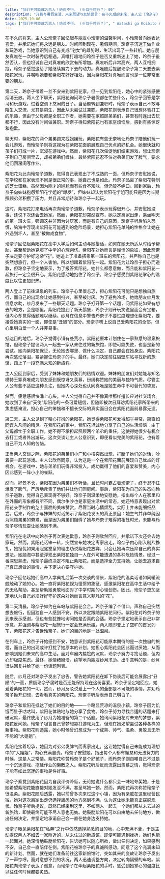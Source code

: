 ```yaml
---
title: "我们不可能成为恋人！绝对不行。 (※似乎可行？) 09"
description: "开篇与暑假生活，未来展望与友情誓言：在不久后的未来，主人公（玲奈子）回忆起与朋友小玲奈的温馨互动，对方表达了对她的喜爱，并承诺未来的每一天都会是朋友。开篇与暑假生活，暑期日常与内心挣扎：故事回到现在，正值暑假，主人公每天沉溺于作业与游戏之中。当她感受到自己即将变回“宅女”的危机感时，生活迎来了一些变化。开篇与暑假生活，与真唯的互动：主人公与朋友真唯在一场走秀后见面。真唯询问她是否重新迷恋自己，主人公虽否认，但也坦言对真唯的欣赏有所增加。真唯对此感到高兴，两人互相拥抱，主人公表示这让她能再努力一段时间。真唯提醒主人公次日要去紫阳花家玩，并希望两人能好好相处，因为紫阳花对她来说也是重要的朋友。紫阳花之家拜访，回家与妹妹的对话：主人公回到家，被妹妹和她的朋友们热情欢迎。妹妹的朋友们对她是王冢真唯的朋友感到惊讶和羡慕，并夸赞她既漂亮又有气场。主人公虽有些不适应，但也承认真唯是她独一无二的挚友。紫阳花之家拜访，拜访前的焦虑：主人公感到疲惫，认为自己不像真唯那样擅长应付人。她收到了一封来自“天使”（紫阳花）的可爱短信，但内心充满了对第二天拜访紫阳花家的焦虑，担心自己笨拙的本性会被紫阳花识破。紫阳花之家拜访，与紫阳花会面与交谈：主人公见到精心打扮的紫阳花，觉得她可爱到不正常，像个妖精。在紫阳花家中，紫阳花分享了她因父母全职工作需要照顾弟弟，导致鲜少有时间兼职或外出游玩的生活。主人公意识到紫阳花也有自己的烦恼。紫阳花之家拜访，与紫阳花弟弟们的互动：紫阳花的弟弟们小广和小桔打断了两人的谈话，要求一起玩游戏。主人公欣然同意，认为这是在紫阳花面前展示自己优点的好机会。她在游戏中与弟弟们玩得很开心，获得他们的赞赏，内心雀跃。紫阳花之家拜访，紫阳花的爆发与和解：紫阳花因为弟弟们不听话，霸占了玲奈子，感到不悦并对他们发脾气，强制他们离开。事后紫阳花向玲奈子道歉，觉得自己表现不佳。玲奈子安慰她，指出每个人在家在外都有不同形象，争吵很正常。她假装美味地吃下了紫阳花特制的芝士蛋糕，虽然当时心烦意乱无法品尝。与妹妹的后续对话揭示，紫阳花生气是因为弟弟们阻碍了她与玲奈子玩耍，而非单纯对照顾弟弟感到不满。离家出走与旅程开始，紫阳花宣布离家出走：紫阳花打电话给玲奈子再次道歉，玲奈子则表示很开心并承诺会再来玩。随后，紫阳花突然宣布她决定离家出走。离家出走与旅程开始，玲奈子的内心挣扎与决定：玲奈子内心陷入困境，她担心若用冠冕堂皇的理由劝退紫阳花，只会让她再次忍耐。她还幻想了紫阳花独自一人可能遭遇的危险。经过一番挣扎，玲奈子决定不阻止紫阳花，而是选择支持她，让她做自己想做的事，并决心守护她。离家出走与旅程开始，回忆与守护的决心：玲奈子回忆起她们高中入学典礼后第一次交谈的情景，紫阳花的温柔让她感到温暖。她视紫阳花为憧憬的象征，感恩紫阳花在高中生活中给予的帮助，甚至帮她直面中学时期的心理创伤。因此，玲奈子决心要守护这朵“花”。离家出走与旅程开始，车站会合与启程：第二天清晨，玲奈子在车站与紫阳花会合。玲奈子假称自己突然想旅行，但独自一人不安，所以决定跟着紫阳花。紫阳花对她的到来表示感谢，并询问是否合适。玲奈子坚决表示自己乐意，并称与紫阳花一起旅行一定会很开心。她们登上了空旷的首发列车，紫阳花告知玲奈子她们的目的地是温泉。离家出走与旅程开始，玲奈子的不安与求助：在列车上，玲奈子意识到紫阳花可能原本希望独自旅行，自己的出现可能破坏了她的体验。她担心紫阳花会因此讨厌她，影响未来的高中生活。面对尴尬的沉默，她努力寻找话题，但内心极度焦虑。最终，玲奈子崩溃地向朋友纱月求助，纱月则意外地给了她一份话题列表。离家出走与旅程开始，纱月的忠告：纱月警告玲奈子，紫阳花在卸下伪装后可能会展现出『丑陋』的一面，质疑玲奈子是否还能维持现在的喜爱。玲奈子坚称自己爱紫阳花的一切。纱月反驳爱上一个人的一切是不可能的，并劝玲奈子抛开幻想，去看看真实的紫阳花。玲奈子表示明白。温泉之旅与内心交流，抵达温泉小镇：两人抵达了目的地，一个略显荒凉的小镇。玲奈子感到饥饿，紫阳花分享了食物。玲奈子努力寻找合适的话题，并使用了纱月提供的第二个话题。温泉之旅与内心交流，关于未来的梦想：玲奈子向紫阳花询问她未来的梦想。紫阳花反问玲奈子。玲奈子分享了自己曾想靠玩游戏为生，但现在想尝试各种事情的梦想。紫阳花则表示她过去曾幻想成为一个成熟、帅气、温柔、勇敢且无所不能的『大姐姐』。温泉之旅与内心交流，紫阳花的自责与玲奈子的安慰：紫阳花坦言自己离家出走并对弟弟发脾气，感觉自己未能成为理想中的『大姐姐』。玲奈子安慰她，指出每个人都有懈怠和无法努力的时候，这是人类的常态。紫阳花称赞玲奈子是个好孩子，玲奈子则自嘲自己只是沉迷游戏、拖延作业的懒散之人。紫阳花反而羡慕玲奈子有能沉迷其中的事物。温泉之旅与内心交流，寻找新的目的地：玲奈子意识到紫阳花因自我评价降低而不断夸赞她，她希望紫阳花能直接对她发脾气。紫阳花却再次称赞玲奈子温柔。紫阳花透露，她以前来过这个小镇几次，因为有亲戚在这里开民宿，但这次离家出走仍选择熟悉的地方，让她觉得自己无法真正逃离。玲奈子提议，既然来了，不如两人一起去一个都没去过的新旅馆，即使可能失败也无妨。她鼓励紫阳花可以去任何地方，做任何决定，并承诺自己会一直陪伴在她身边。旅程的转折，意外的变故：玲奈子与紫阳花决定前往新的旅馆，却发生了意想不到的变故，玲奈子发出了惊呼。旅程的转折，新的方向：两人决定前往隔壁的车站。紫阳花感谢玲奈子，玲奈子则感觉紫阳花的掌心比以往牵手时更烫了。"
date: 2025-10-06
tags: ["我们不可能成为恋人！绝对不行。 (※似乎可行？)", " Watashi ga Koibito ni Nareru Wak...a！？） ", "202507"]
---
```


在不久的将来，主人公玲奈子回忆起与朋友小玲奈的温馨瞬间，小玲奈曾向她表达喜爱，并承诺她们将永远是朋友。时间回到现在，暑假期间，玲奈子沉迷于做作业和玩游戏，当她意识到自己有变成“宅女”的趋势时，生活出现了一些转机。她与朋友真唯在一次时装秀后相遇。真唯打趣地问玲奈子是否又重新迷上了她，玲奈子虽然否认，但也坦诚自己对真唯的欣赏有所增加。真唯听后非常高兴，两人互相拥抱，玲奈子感觉这给了她继续努力下去的动力。真唯随后提醒玲奈子第二天要去紫阳花家玩，并嘱咐她要和紫阳花好好相处，因为紫阳花对真唯而言也是一位非常重要的朋友。

第二天，玲奈子带着一丝不安来到紫阳花家，但一见到紫阳花，她心中的紧张感便烟消云散。两人坐下聊天，紫阳花询问玲奈子暑假都在忙些什么，玲奈子回答是学习和玩游戏，过着空调下悠闲的日子。当话题转到兼职时，玲奈子表示自己不敢与陌生人交流，尤其是男生，因此从未尝试过兼职。紫阳花则表示自己很想体验打工的乐趣，但由于父母都是全职工作者，她需要在家照顾弟弟们，甚至有时连出去玩都不行，因此没有时间做兼职。玲奈子得知紫阳花也有家庭烦恼后，感到有些惊讶和抱歉。

聊天时，紫阳花的两个弟弟跑来找姐姐玩，紫阳花有些无奈地让玲奈子陪他们玩一会儿游戏，而玲奈子则将这视为在紫阳花面前展现自己优点的好机会。她很快就和孩子们打成一片，沉浸在游戏中。然而，紫阳花几次催促他们结束游戏，想让玲奈子到自己房间里去，却被弟弟们缠住，最终紫阳花忍不住对弟弟们发了脾气，要求他们回房间写作业。

紫阳花为此向玲奈子道歉，觉得自己表现出了不成熟的一面，但玲奈子安慰她说，在学校和在家表现不同是很正常的事，她自己也是如此。玲奈子品尝了紫阳花特制的芝士蛋糕，虽然因为刚才的尴尬而有些食不知味，但仍赞不绝口。回到家后，玲奈子向妹妹抱怨紫阳花学姐的“爆发”，但妹妹却认为紫阳花学姐可能只是因为长期照顾弟弟积攒了压力，并且非常期待和玲奈子一起玩。

这时，紫阳花打来电话再次向玲奈子道歉，玲奈子表示玩得很开心，并安慰她没事，还说下次还会去她家。然而，紫阳花却突然宣布，她决定离家出走，乘坐明天的第一班火车，强调这并非因为讨厌家，而是有自己的原因。玲奈子听后陷入恐慌，脑海中浮现出紫阳花可能遇到的危险场景，她担心紫阳花单纯的性格会让她在外遇到坏人，甚至“被做成食物”。

玲奈子回忆起紫阳花在高中入学后如何主动与她搭话，如何在她无所适从时给予帮助，甚至帮助她克服了中学的心理创伤。紫阳花对她而言是憧憬的象征，因此玲奈子决定要守护好这朵“花”。她追上了准备搭乘第一班车的紫阳花，并声称自己也是突然想旅行，但一个人害怕，所以想跟着紫阳花一起。紫阳花为让玲奈子担心而道歉，但玲奈子坚定地表示，为了报答紫阳花，她什么都愿意做，而且能和紫阳花一起旅行一定会很开心。紫阳花感动地抱住了玲奈子，玲奈子感受到紫阳花掌心的温度比以往更加炽热。

两人登上了前往温泉的列车。玲奈子心里很忐忑，担心紫阳花可能只是想独自旅行，而自己的出现会让她感到扫兴，甚至被讨厌。为了避免冷场，她给朋友纱月发信息求助，纱月发来了一些聊天话题。玲奈子打开第一个话题，问紫阳花如果有想去的地方，会是哪里。紫阳花提到了新天鹅堡，玲奈子则开玩笑说里面会有宝箱，但内心却觉得话题难以继续。纱月在信息中警告玲奈子不要过度理想化紫阳花，要接受她真实的一面，即使是“丑陋”的部分。玲奈子嘴上说自己爱紫阳花的全部，但心里明白爱一个人并非易事。

抵达目的地后，玲奈子觉得小镇有些荒凉。紫阳花原本计划住在一家熟悉的温泉旅馆，但玲奈子提议两人一起去一家从未住过的新旅馆，即使可能失败，也当是新的尝试。她向紫阳花保证，无论她去哪里、做什么决定，自己都会在她身边。紫阳花再次感动落泪，紧紧握住玲奈子的手。最终，她们决定前往隔壁车站寻找新的旅馆，踏上了一段充满未知的新旅程。

主人公回到家后，受到了妹妹和她朋友们的热情欢迎。妹妹的朋友们对她能与知名模特王冢真唯成为朋友感到既惊讶又羡慕，纷纷称赞她的美丽与独特气质。尽管主人公有些不适应这种关注，但她内心深处也认同真唯是她生命中不可替代的挚友。

然而，疲惫感很快涌上心头，主人公觉得自己并不像真唯那样擅长应对社交场合。她收到了来自“天使”紫阳花的一条可爱短信，但随即被次日拜访紫阳花家所带来的焦虑感淹没，担心自己的笨拙和不擅长交际的真实面目会在紫阳花面前暴露无遗。

第二天，主人公见到了精心打扮的紫阳花，她觉得紫阳花可爱得超乎寻常，简直如同误入凡间的精灵。在紫阳花的家中，紫阳花坦诚地分享了自己的生活烦恼：由于父母都忙于全职工作，她不得不承担起照顾两个弟弟的重任，这使得她很少有机会去打工或者外出游玩。这次交谈让主人公意识到，即便看似完美的紫阳花，也有着自己不为人知的苦恼。

正当两人交谈之际，紫阳花的弟弟们小广和小桔突然出现，打断了她们的对话，吵着要一起玩游戏。主人公欣然同意，认为这是一个在紫阳花面前展现自己优点的好机会。在游戏中，她与弟弟们玩得非常投入，成功赢得了他们的喜爱和赞美，内心因此感到一阵小小的雀跃。

然而，好景不长，紫阳花因为弟弟们不听话，且长时间霸占着玲奈子，终于忍不住爆发了脾气，严厉地斥责了他们并让他们回房间。事后，紫阳花为自己的失态向玲奈子道歉，觉得自己表现得不够好。玲奈子则温柔地安慰她，指出每个人在家里和在外面的形象都有所不同，偶尔争吵也是家庭生活中的常态。她还特意表现出对紫阳花亲手制作的芝士蛋糕的美味赞赏，尽管当时心情烦乱，实际上并未能细细品尝。后来，玲奈子与妹妹的对话揭示了紫阳花发火的真正原因：她生气并非单纯因为照顾弟弟的劳累，而是因为弟弟们阻碍了她与玲奈子难得的相处时光，未能与玲奈子尽情玩耍让她感到不满。

紫阳花在电话中向玲奈子再次表达歉意，玲奈子则欣然回应，并承诺下次还会去她家玩。然而，紫阳花话锋一转，突然宣布她决定离家出走。玲奈子内心陷入剧烈挣扎，她担忧如果用冠冕堂皇的理由劝说紫阳花放弃，只会让她再次压抑自己的真实想法。她脑海中甚至浮现出紫阳花独自一人在外可能遭遇的各种危险情景。经过一番深思熟虑，玲奈子最终决定不阻止紫阳花，而是选择全力支持她，让她去追求自己真正想做的事情，并下定决心要守护她。

玲奈子回忆起她们高中入学典礼后第一次交谈的情景，紫阳花的温柔话语如同暖流般触动了她的心。她一直将紫阳花视为憧憬的象征，感激紫阳花在高中生活中给予的无私帮助，甚至帮助她勇敢地面对了中学时期的心理创伤。因此，玲奈子更加坚定地认为自己必须好好守护这朵对她而言意义非凡的“花”。

第二天清晨，玲奈子如约在车站与紫阳花会合。玲奈子编了个借口，声称自己突然想去旅行，但因独自一人感到不安，所以决定跟随紫阳花同行。紫阳花对玲奈子的到来表示感谢，但也有些犹豫地询问她是否真的合适。玲奈子坚定地表示自己非常乐意，并强调与紫阳花一起旅行一定会充满乐趣。两人随即登上了空旷的首发列车，紫阳花这才告诉玲奈子，她们的目的地是一处温泉。

在列车上，玲奈子开始感到不安，她意识到紫阳花可能原本期待的是一次独自的旅程，而自己的出现或许打扰了她原本的计划。她担心紫阳花会因此而讨厌她，从而影响到她们未来的高中生活。面对车厢内尴尬的沉默，玲奈子努力寻找话题，但内心却极度焦虑。最终，她情绪崩溃，绝望地向朋友纱月求助。出乎意料的是，纱月很快回复并给了她一份话题列表。

随后，纱月还对玲奈子发出了忠告，警告她紫阳花在卸下伪装后可能会展露出“丑陋”的一面，质疑玲奈子届时是否还能保持现在这份喜爱。玲奈子坚定地回应，她爱着紫阳花的一切。然而，纱月反驳说爱上一个人的全部是不可能的事情，并劝玲奈子抛开幻想，去看看真实的紫阳花。玲奈子听后表示自己明白了。

玲奈子和紫阳花抵达了她们的目的地——一个略显荒凉的温泉小镇。玲奈子因为饥饿而肚子咕咕叫，紫阳花体贴地与她分享了食物。玲奈子努力寻找合适的话题来打破沉默，最终使用了纱月为她准备的第二个话题。她询问紫阳花对未来的梦想，紫阳花反问她。玲奈子坦言自己曾梦想靠打游戏为生，但现在她渴望尝试各种各样的新事物。紫阳花则透露，她小时候曾幻想成为一个成熟、帅气、温柔、勇敢且无所不能的“大姐姐”。

紫阳花接着坦承，她因为对弟弟发脾气而离家出走，这让她觉得自己未能成为理想中的“大姐姐”，内心充满自责。玲奈子安慰她，指出每个人都有懈怠和无法努力的时候，这是人之常情。紫阳花称赞玲奈子是个好孩子，而玲奈子则自嘲自己不过是一个沉迷游戏、拖延作业的懒散之人。紫阳花听后反而流露出羡慕之情，觉得玲奈子能有如此沉迷的事物是件好事。

玲奈子察觉到紫阳花因为自我评价降低，无论她说什么都只会一味地夸奖她，于是她希望紫阳花能直接对她发泄不满，甚至骂她一顿。然而，紫阳花再次称赞玲奈子很温柔。紫阳花随后透露，她以前曾多次来过这个小镇，因为有亲戚在这里经营民宿。她对这次离家出走仍选择熟悉的地方感到不满，认为这让她未能真正摆脱现状。玲奈子听后提议，既然已经来到这里，不如两人一起去一个她们都从未去过的新旅馆，即使最终可能不尽人意也无妨。她鼓励紫阳花可以自由地去任何地方，做出任何决定，并坚定地承诺自己会一直在她身边支持她。

玲奈子眼见紫阳花在“私奔”之行中依然选择熟悉的目的地，心中充满不舍，于是主动提议两人不如去一家附近的、从未住过的新旅馆，即便可能遇到挫折，她们也能一起面对。她深情地鼓励紫阳花，告诉她可以随心所欲，做出任何决定，如果感到不安，自己会一直陪伴在侧。紫阳花被玲奈子的真诚所感动，同意了这个充满未知的新计划。然而，就在她们准备前往这家新旅馆时，突如其来的变故让玲奈子发出了一声惊呼。面对意想不到的状况，两人迅速调整方向，决定转向隔壁的车站。紫阳花向玲奈子表达了谢意，而玲奈子在牵起紫阳花的手时，感受到她掌心的温度比以往任何时候都要炙热。